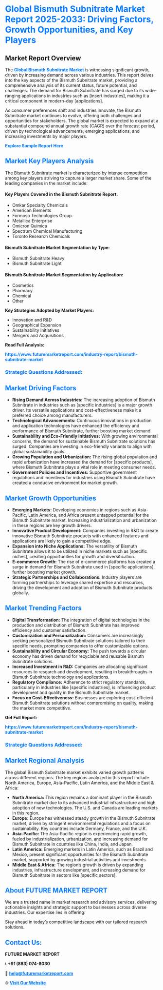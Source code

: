 <h1 style="color: #007BFF;">Global Bismuth Subnitrate Market Report 2025-2033: Driving Factors, Growth Opportunities, and Key Players</h1>

<section id="overview">
<h2>Market Report Overview</h2>
<p>The <a href="https://www.futuremarketreport.com/industry-report/bismuth-subnitrate-market" style="color: #007BFF; text-decoration: none;"><strong>Global Bismuth Subnitrate Market</strong></a> is witnessing significant growth, driven by increasing demand across various industries. This report delves into the key aspects of the Bismuth Subnitrate market, providing a comprehensive analysis of its current status, future potential, and challenges. The demand for Bismuth Subnitrate has surged due to its wide-ranging applications in industries such as [insert industries], making it a critical component in modern-day [applications].</p>
<p>As consumer preferences shift and industries innovate, the Bismuth Subnitrate market continues to evolve, offering both challenges and opportunities for stakeholders. The global market is expected to expand at a substantial compound annual growth rate (CAGR) over the forecast period, driven by technological advancements, emerging applications, and increasing investments by major players.</p>
</section>

<section id="overview">
<p><a href="https://www.futuremarketreport.com/request-sample/reportId=92606" style="color: #007BFF; text-decoration: none;"><strong>Explore Sample Report Here</strong></a></p>
</section>

<section id="key-players">
<h2 style="color: #007BFF;">Market Key Players Analysis</h2>
<p>The Bismuth Subnitrate market is characterized by intense competition among key players striving to capture a larger market share. Some of the leading companies in the market include:</p>
<h4>Key Players Covered in the Bismuth Subnitrate Report:</h4>
<ul><li>Omkar Specialty Chemicals</li><li>American Elements</li><li>Formoso Technologies Group</li><li>Metallica Enterprise</li><li>Omicron Quimica</li><li>Spectrum Chemical Manufacturing</li><li>Toronto Research Chemicals</li></ul>
<h4>Bismuth Subnitrate Market Segmentation by Type:</h4>
<ul><li>Bismuth Subnitrate Heavy</li><li>Bismuth Subnitrate Light</li></ul>

<h4>Bismuth Subnitrate Market Segmentation by Application:</h4>
<ul><li>Cosmetics</li><li>Pharmacy</li><li>Chemical</li><li>Other</li></ul>
<p><strong>Key Strategies Adopted by Market Players:</strong></p>
<ul>
<li>Innovation and R&D</li>
<li>Geographical Expansion</li>
<li>Sustainability Initiatives</li>
<li>Mergers and Acquisitions</li>
</ul>
</section>

<section>
<p><strong>Read Full Analysis: </strong></p><a href="https://www.futuremarketreport.com/industry-report/bismuth-subnitrate-market" style="color: #007BFF; text-decoration: none;"><strong>https://www.futuremarketreport.com/industry-report/bismuth-subnitrate-market</strong></a>
<h3 style="color: #007BFF;">Strategic Questions Addressed:</h3>
</section>

<section id="driving-factors">
<h2 style="color: #007BFF;">Market Driving Factors</h2>
<ul>
<li><strong>Rising Demand Across Industries:</strong> The increasing adoption of Bismuth Subnitrate in industries such as [specific industries] is a major growth driver. Its versatile applications and cost-effectiveness make it a preferred choice among manufacturers.</li>
<li><strong>Technological Advancements:</strong> Continuous innovations in production and application technologies have enhanced the efficiency and performance of Bismuth Subnitrate, further boosting market demand.</li>
<li><strong>Sustainability and Eco-Friendly Initiatives:</strong> With growing environmental concerns, the demand for sustainable Bismuth Subnitrate solutions has surged. Companies are investing in eco-friendly variants to align with global sustainability goals.</li>
<li><strong>Growing Population and Urbanization:</strong> The rising global population and rapid urbanization have increased the demand for [specific products], where Bismuth Subnitrate plays a vital role in meeting consumer needs.</li>
<li><strong>Government Policies and Incentives:</strong> Supportive government regulations and incentives for industries using Bismuth Subnitrate have created a conducive environment for market growth.</li>
</ul>
</section>

<section id="growth-opportunities">
<h2 style="color: #007BFF;">Market Growth Opportunities</h2>
<ul>
<li><strong>Emerging Markets:</strong> Developing economies in regions such as Asia-Pacific, Latin America, and Africa present untapped potential for the Bismuth Subnitrate market. Increasing industrialization and urbanization in these regions are key growth drivers.</li>
<li><strong>Innovative Product Development:</strong> Companies investing in R&D to create innovative Bismuth Subnitrate products with enhanced features and applications are likely to gain a competitive edge.</li>
<li><strong>Expansion into Niche Applications:</strong> The versatility of Bismuth Subnitrate allows it to be utilized in niche markets such as [specific niches], creating opportunities for growth and diversification.</li>
<li><strong>E-commerce Growth:</strong> The rise of e-commerce platforms has created a surge in demand for Bismuth Subnitrate used in [specific applications], further boosting market growth.</li>
<li><strong>Strategic Partnerships and Collaborations:</strong> Industry players are forming partnerships to leverage shared expertise and resources, driving the development and adoption of Bismuth Subnitrate products globally.</li>
</ul>
</section>

<section id="trending-factors">
<h2 style="color: #007BFF;">Market Trending Factors</h2>
<ul>
<li><strong>Digital Transformation:</strong> The integration of digital technologies in the production and distribution of Bismuth Subnitrate has improved efficiency and customer satisfaction.</li>
<li><strong>Customization and Personalization:</strong> Consumers are increasingly seeking personalized Bismuth Subnitrate solutions tailored to their specific needs, prompting companies to offer customizable options.</li>
<li><strong>Sustainability and Circular Economy:</strong> The push towards a circular economy has driven demand for recyclable and reusable Bismuth Subnitrate solutions.</li>
<li><strong>Increased Investment in R&D:</strong> Companies are allocating significant resources to research and development, resulting in breakthroughs in Bismuth Subnitrate technology and applications.</li>
<li><strong>Regulatory Compliance:</strong> Adherence to strict regulatory standards, particularly in industries like [specific industries], is influencing product development and quality in the Bismuth Subnitrate market.</li>
<li><strong>Focus on Cost-Effectiveness:</strong> Businesses are exploring cost-efficient Bismuth Subnitrate solutions without compromising on quality, making the market more competitive.</li>
</ul>
</section>

<section>
<p><strong>Get Full Report: </strong></p><a href="https://www.futuremarketreport.com/industry-report/bismuth-subnitrate-market" style="color: #007BFF; text-decoration: none;"><strong>https://www.futuremarketreport.com/industry-report/bismuth-subnitrate-market</strong></a>
<h3 style="color: #007BFF;">Strategic Questions Addressed:</h3>
</section>


<section id="regional-analysis">
<h2 style="color: #007BFF;">Market Regional Analysis</h2>
<p>The global Bismuth Subnitrate market exhibits varied growth patterns across different regions. The key regions analyzed in this report include North America, Europe, Asia-Pacific, Latin America, and the Middle East & Africa:</p>
<ul>
<li><strong>North America:</strong> This region remains a dominant player in the Bismuth Subnitrate market due to its advanced industrial infrastructure and high adoption of new technologies. The U.S. and Canada are leading markets in this region.</li>
<li><strong>Europe:</strong> Europe has witnessed steady growth in the Bismuth Subnitrate market, driven by stringent environmental regulations and a focus on sustainability. Key countries include Germany, France, and the U.K.</li>
<li><strong>Asia-Pacific:</strong> The Asia-Pacific region is experiencing rapid growth, fueled by industrialization, urbanization, and increasing demand for Bismuth Subnitrate in countries like China, India, and Japan.</li>
<li><strong>Latin America:</strong> Emerging markets in Latin America, such as Brazil and Mexico, present significant opportunities for the Bismuth Subnitrate market, supported by growing industrial activities and investments.</li>
<li><strong>Middle East & Africa:</strong> The region’s growth is driven by expanding industries, infrastructure development, and increasing demand for Bismuth Subnitrate in sectors like [specific sectors].</li>
</ul>
</section>

<footer>
<h2 style="color: #007BFF;">About FUTURE MARKET REPORT</h2>
<p>We are a trusted name in market research and advisory services, delivering actionable insights and strategic support to businesses across diverse industries. Our expertise lies in offering:</p>

<p>Stay ahead in today’s competitive landscape with our tailored research solutions.</p>

<h2 style="color: #007BFF;">Contact Us:</h2>
<p><strong>FUTURE MARKET REPORT</strong></p>
<p>📞 <strong>+91 (883) 074-8030</strong></p>
<p>📧 <strong><a href="mailto:help@futuremarketreport.com" style="color: #007BFF;">help@futuremarketreport.com</a></strong></p>
<p>🌐 <strong><a href="https://www.futuremarketreport.com/" style="color: #007BFF;">Visit Our Website</a></strong></p>
</footer>